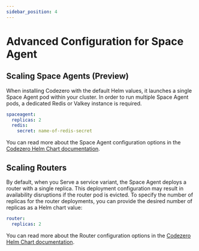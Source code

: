 ```yaml
---
sidebar_position: 4
---
```


# Advanced Configuration for Space Agent

## Scaling Space Agents (Preview)

When installing Codezero with the default Helm values, it launches a single Space Agent pod within your cluster. In order to run multiple Space Agent pods, a dedicated Redis or Valkey instance is required.

```yaml
spaceagent:
  replicas: 2
  redis:
    secret: name-of-redis-secret
```

You can read more about the Space Agent configuration options in the [Codezero Helm Chart documentation](https://github.com/c6o/helm-charts/blob/pasley/README.md).

## Scaling Routers

By default, when you Serve a service variant, the Space Agent deploys a router with a single replica. This deployment configuration may result in availability disruptions if the router pod is evicted.
To specify the number of replicas for the router deployments, you can provide the desired number of replicas as a Helm chart value:

```yaml
router:
  replicas: 2
```

You can read more about the Router configuration options in the [Codezero Helm Chart documentation](https://github.com/c6o/helm-charts/blob/pasley/README.md).
